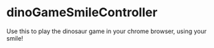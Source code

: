 # dinoGameSmileController
Use this to play the dinosaur game in your chrome browser, using your smile!
